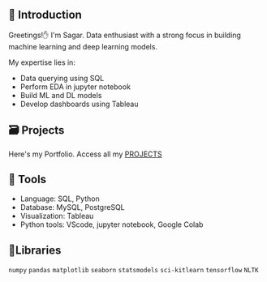 ## 👦 Introduction
Greetings!✋ I'm Sagar. Data enthusiast with a strong focus in building machine learning and deep learning models.

My expertise lies in:
- Data querying using SQL
- Perform EDA in jupyter notebook
- Build ML and DL models
- Develop dashboards using Tableau

## 🗃️ Projects
Here's my Portfolio. Access all my [PROJECTS](https://github.com/skadoozy/Portfolio/blob/main/README.md)

## 🧰 Tools
- Language: SQL, Python
- Database: MySQL, PostgreSQL
- Visualization: Tableau
- Python tools: VScode, jupyter notebook, Google Colab

## 📂Libraries
`numpy`  `pandas`  `matplotlib`  `seaborn`  `statsmodels`  `sci-kitlearn`  `tensorflow`  `NLTK`
